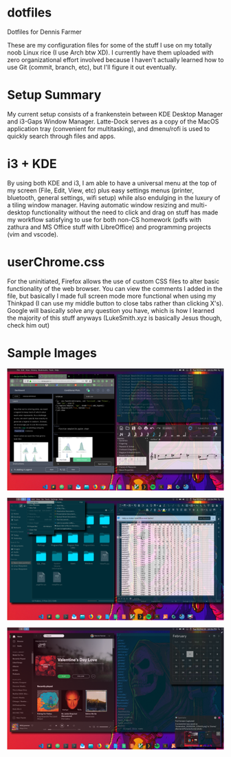 # dotfiles
Dotfiles for Dennis Farmer

These are my configuration files for some of the stuff I use on my totally noob Linux rice (I use Arch btw XD). I currently have them uploaded with zero organizational effort involved because I haven't actually learned how to use Git (commit, branch, etc), but I'll figure it out eventually.

# Setup Summary
My current setup consists of a frankenstein between KDE Desktop Manager and i3-Gaps Window Manager. Latte-Dock serves as a copy of the MacOS application tray (convenient for multitasking), and dmenu/rofi is used to quickly search through files and apps. 

# i3 + KDE
By using both KDE and i3, I am able to have a universal menu at the top of my screen (File, Edit, View, etc) plus easy settings menus (printer, bluetooth, general settings, wifi setup) while also endulging in the luxury of a tiling window manager. Having automatic window resizing and multi-desktop functionality without the need to click and drag on stuff has made my workflow satisfying to use for both non-CS homework (pdfs with zathura and MS Office stuff with LibreOffice) and programming projects (vim and vscode).

# userChrome.css
For the uninitiated, Firefox allows the use of custom CSS files to alter basic functionality of the web browser. You can view the comments I added in the file, but basically I made full screen mode more functional when using my Thinkpad (I can use my middle button to close tabs rather than clicking X's). Google will basically solve any question you have, which is how I learned the majority of this stuff anyways (LukeSmith.xyz is basically Jesus though, check him out)

# Sample Images

![ ](https://github.com/dfarmer3/dotfiles/blob/master/images/Screenshot_20200204_225105.png)

![ ](https://github.com/dfarmer3/dotfiles/blob/master/images/Screenshot_20200204_225457.png)

![ ](https://github.com/dfarmer3/dotfiles/blob/master/images/Screenshot_20200204_225636.png)
